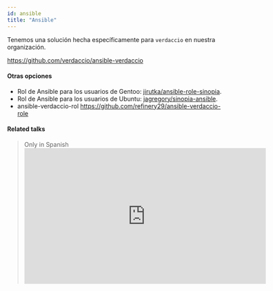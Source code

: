 ```yaml
---
id: ansible
title: "Ansible"
---
```


Tenemos una solución hecha específicamente para `verdaccio` en nuestra organización.

<https://github.com/verdaccio/ansible-verdaccio>

#### Otras opciones

* Rol de Ansible para los usuarios de Gentoo: [jirutka/ansible-role-sinopia](https://github.com/jirutka/ansible-role-sinopia).
* Rol de Ansible para los usuarios de Ubuntu: [jagregory/sinopia-ansible](https://github.com/jagregory/sinopia-ansible).
* ansible-verdaccio-rol <https://github.com/refinery29/ansible-verdaccio-role>

#### Related talks

> Only in Spanish <iframe width="560" height="315" src="https://www.youtube.com/embed/EWAxCgZQMAY?enablejsapi=1" frameborder="0" allow="accelerometer; autoplay; encrypted-media; gyroscope; picture-in-picture" allowfullscreen mark="crwd-mark"></iframe>